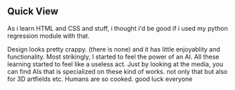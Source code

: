 Quick View
---
As i learn HTML and CSS and stuff,
i thought i'd be good if i used my python regression module with that.

Design looks pretty crappy. (there is none) and it has little enjoyablity and functionality.
Most strikingly, I started to feel the power of an AI.
All these learning started to feel like a useless act. Just by looking at the media, you can find
AIs that is specialized on these kind of works. not only that but also for 3D artfields etc.
Humans are so cooked. good luck everyone

